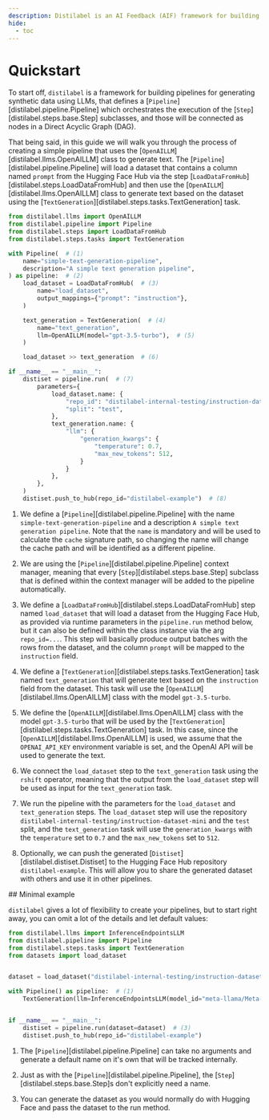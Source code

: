 ```yaml
---
description: Distilabel is an AI Feedback (AIF) framework for building datasets with and for LLMs.
hide:
  - toc
---
```


# Quickstart

To start off, `distilabel` is a framework for building pipelines for generating synthetic data using LLMs, that defines a [`Pipeline`][distilabel.pipeline.Pipeline] which orchestrates the execution of the [`Step`][distilabel.steps.base.Step] subclasses, and those will be connected as nodes in a Direct Acyclic Graph (DAG).

That being said, in this guide we will walk you through the process of creating a simple pipeline that uses the [`OpenAILLM`][distilabel.llms.OpenAILLM] class to generate text. The [`Pipeline`][distilabel.pipeline.Pipeline] will load a dataset that contains a column named `prompt` from the Hugging Face Hub via the step [`LoadDataFromHub`][distilabel.steps.LoadDataFromHub] and then use the [`OpenAILLM`][distilabel.llms.OpenAILLM] class to generate text based on the dataset using the [`TextGeneration`][distilabel.steps.tasks.TextGeneration] task.

```python
from distilabel.llms import OpenAILLM
from distilabel.pipeline import Pipeline
from distilabel.steps import LoadDataFromHub
from distilabel.steps.tasks import TextGeneration

with Pipeline(  # (1)
    name="simple-text-generation-pipeline",
    description="A simple text generation pipeline",
) as pipeline:  # (2)
    load_dataset = LoadDataFromHub(  # (3)
        name="load_dataset",
        output_mappings={"prompt": "instruction"},
    )

    text_generation = TextGeneration(  # (4)
        name="text_generation",
        llm=OpenAILLM(model="gpt-3.5-turbo"),  # (5)
    )

    load_dataset >> text_generation  # (6)

if __name__ == "__main__":
    distiset = pipeline.run(  # (7)
        parameters={
            load_dataset.name: {
                "repo_id": "distilabel-internal-testing/instruction-dataset-mini",
                "split": "test",
            },
            text_generation.name: {
                "llm": {
                    "generation_kwargs": {
                        "temperature": 0.7,
                        "max_new_tokens": 512,
                    }
                }
            },
        },
    )
    distiset.push_to_hub(repo_id="distilabel-example")  # (8)
```

1. We define a [`Pipeline`][distilabel.pipeline.Pipeline] with the name `simple-text-generation-pipeline` and a description `A simple text generation pipeline`. Note that the `name` is mandatory and will be used to calculate the `cache` signature path, so changing the name will change the cache path and will be identified as a different pipeline.

2. We are using the [`Pipeline`][distilabel.pipeline.Pipeline] context manager, meaning that every [`Step`][distilabel.steps.base.Step] subclass that is defined within the context manager will be added to the pipeline automatically.

3. We define a [`LoadDataFromHub`][distilabel.steps.LoadDataFromHub] step named `load_dataset` that will load a dataset from the Hugging Face Hub, as provided via runtime parameters in the `pipeline.run` method below, but it can also be defined within the class instance via the arg `repo_id=...`. This step will basically produce output batches with the rows from the dataset, and the column `prompt` will be mapped to the `instruction` field.

4. We define a [`TextGeneration`][distilabel.steps.tasks.TextGeneration] task named `text_generation` that will generate text based on the `instruction` field from the dataset. This task will use the [`OpenAILLM`][distilabel.llms.OpenAILLM] class with the model `gpt-3.5-turbo`.

5. We define the [`OpenAILLM`][distilabel.llms.OpenAILLM] class with the model `gpt-3.5-turbo` that will be used by the [`TextGeneration`][distilabel.steps.tasks.TextGeneration] task. In this case, since the [`OpenAILLM`][distilabel.llms.OpenAILLM] is used, we assume that the `OPENAI_API_KEY` environment variable is set, and the OpenAI API will be used to generate the text.

6. We connect the `load_dataset` step to the `text_generation` task using the `rshift` operator, meaning that the output from the `load_dataset` step will be used as input for the `text_generation` task.

7. We run the pipeline with the parameters for the `load_dataset` and `text_generation` steps. The `load_dataset` step will use the repository `distilabel-internal-testing/instruction-dataset-mini` and the `test` split, and the `text_generation` task will use the `generation_kwargs` with the `temperature` set to `0.7` and the `max_new_tokens` set to `512`.

8. Optionally, we can push the generated [`Distiset`][distilabel.distiset.Distiset] to the Hugging Face Hub repository `distilabel-example`. This will allow you to share the generated dataset with others and use it in other pipelines.

## Minimal example

`distilabel` gives a lot of flexibility to create your pipelines, but to start right away, you can omit a lot of the details and let default values:

```python
from distilabel.llms import InferenceEndpointsLLM
from distilabel.pipeline import Pipeline
from distilabel.steps.tasks import TextGeneration
from datasets import load_dataset


dataset = load_dataset("distilabel-internal-testing/instruction-dataset-mini", split="test")

with Pipeline() as pipeline:  # (1)
    TextGeneration(llm=InferenceEndpointsLLM(model_id="meta-llama/Meta-Llama-3.1-8B-Instruct"))  # (2)


if __name__ == "__main__":    
    distiset = pipeline.run(dataset=dataset)  # (3)
    distiset.push_to_hub(repo_id="distilabel-example")
```

1. The [`Pipeline`][distilabel.pipeline.Pipeline] can take no arguments and generate a default name on it's own that will be tracked internally.

2. Just as with the [`Pipeline`][distilabel.pipeline.Pipeline], the [`Step`][distilabel.steps.base.Step]s don't explicitly need a name.

3. You can generate the dataset as you would normally do with Hugging Face and pass the dataset to the run method.
